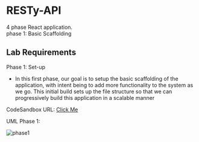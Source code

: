 # RESTy-API

4 phase React application.  
phase 1: Basic Scaffolding

## Lab Requirements

Phase 1: Set-up

- In this first phase, our goal is to setup the basic scaffolding of the application, with intent being to add more functionality to the system as we go. This initial build sets up the file structure so that we can progressively build this application in a scalable manner  

CodeSandbox URL: [Click Me](https://codesandbox.io/s/wizardly-shamir-f0rly?file=/src/components/form/form.scss)

UML Phase 1:

![phase1](../src/images/RESTy.jpg)
